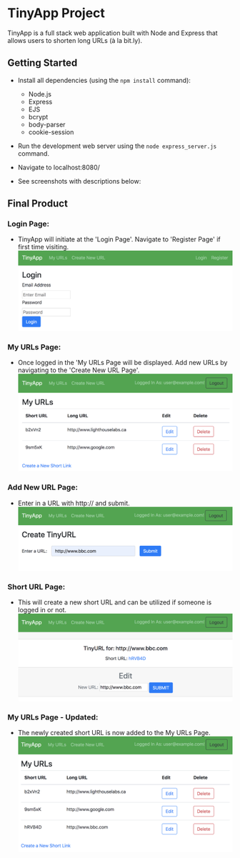 # TinyApp Project

TinyApp is a full stack web application built with Node and Express that allows users to shorten long URLs (à la bit.ly).

## Getting Started

- Install all dependencies (using the `npm install` command):
  - Node.js
  - Express
  - EJS
  - bcrypt
  - body-parser
  - cookie-session
  
- Run the development web server using the `node express_server.js` command.
- Navigate to localhost:8080/
- See screenshots with descriptions below:

## Final Product

### Login Page:
- TinyApp will initiate at the 'Login Page'. Navigate to 'Register Page' if first time visiting.
!["Login Page"](https://github.com/SarahMahovlich/tinyapp/blob/master/docs/loginPage.png?raw=true)

### My URLs Page:
- Once logged in the 'My URLs Page will be displayed. Add new URLs by navigating to the 'Create New URL Page'.
!["My URLs Page"](https://github.com/SarahMahovlich/tinyapp/blob/master/docs/myUrlsPage.png?raw=true)

### Add New URL Page:
- Enter in a URL with http:// and submit.
!["Add New URL Page"](https://github.com/SarahMahovlich/tinyapp/blob/master/docs/newUrlPage.png?raw=true)

### Short URL Page:
- This will create a new short URL and can be utilized if someone is logged in or not.
!["Short URL Page"](https://github.com/SarahMahovlich/tinyapp/blob/master/docs/shortUrlPage.png?raw=true)

### My URLs Page - Updated:
- The newly created short URL is now added to the My URLs Page.
!["Updated My URLs Page"](https://github.com/SarahMahovlich/tinyapp/blob/master/docs/urlAdded.png?raw=true)



